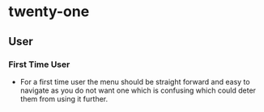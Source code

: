 # twenty-one

## User

### First Time User

- For a first time user the menu should be straight forward and easy to navigate as you do not want one which is confusing which could deter them from using it further.